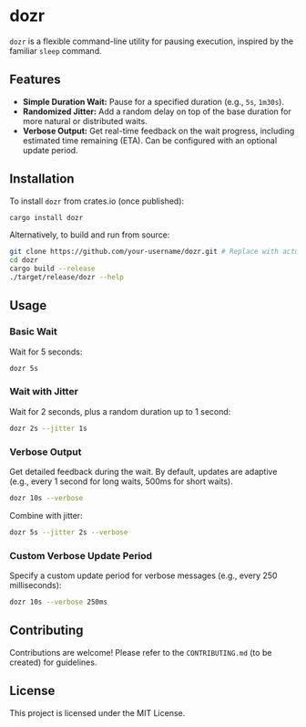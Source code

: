 # dozr

`dozr` is a flexible command-line utility for pausing execution, inspired by the familiar `sleep` command.

## Features

-   **Simple Duration Wait:** Pause for a specified duration (e.g., `5s`, `1m30s`).
-   **Randomized Jitter:** Add a random delay on top of the base duration for more natural or distributed waits.
-   **Verbose Output:** Get real-time feedback on the wait progress, including estimated time remaining (ETA). Can be configured with an optional update period.

## Installation

To install `dozr` from crates.io (once published):

```bash
cargo install dozr
```

Alternatively, to build and run from source:

```bash
git clone https://github.com/your-username/dozr.git # Replace with actual repo URL
cd dozr
cargo build --release
./target/release/dozr --help
```

## Usage

### Basic Wait

Wait for 5 seconds:

```bash
dozr 5s
```

### Wait with Jitter

Wait for 2 seconds, plus a random duration up to 1 second:

```bash
dozr 2s --jitter 1s
```

### Verbose Output

Get detailed feedback during the wait. By default, updates are adaptive (e.g., every 1 second for long waits, 500ms for short waits).

```bash
dozr 10s --verbose
```

Combine with jitter:

```bash
dozr 5s --jitter 2s --verbose
```

### Custom Verbose Update Period

Specify a custom update period for verbose messages (e.g., every 250 milliseconds):

```bash
dozr 10s --verbose 250ms
```

## Contributing

Contributions are welcome! Please refer to the `CONTRIBUTING.md` (to be created) for guidelines.

## License

This project is licensed under the MIT License.